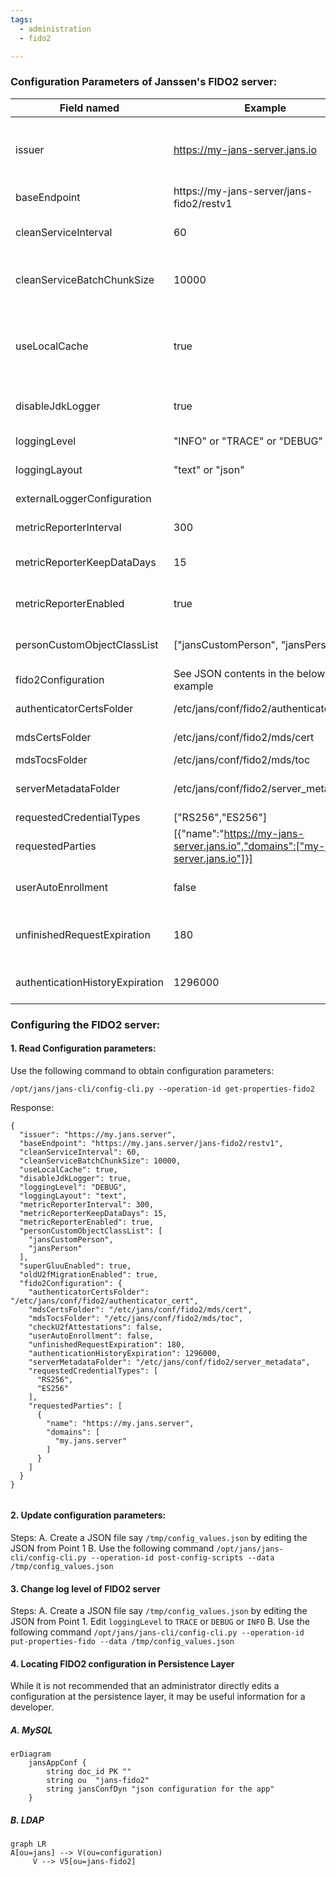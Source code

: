 ```yaml
---
tags:
  - administration
  - fido2

---
```


### Configuration Parameters of Janssen's FIDO2 server:
| Field named | Example | Description|
|--|--|--|
|issuer| https://my-jans-server.jans.io | URL using the https scheme with no query or fragment component. The OP asserts this as its Issuer Identifier|
  |baseEndpoint| https://my-jans-server/jans-fido2/restv1 | Base URL of the FIDO2 server Endpoints |
  | cleanServiceInterval | 60| Time interval for the Clean Service in seconds. |
  |cleanServiceBatchChunkSize | 10000| Each clean up iteration fetches chunk of expired data per base dn and removes it from storage. |
  | useLocalCache | true| Boolean value specifying whether to enable local in-memory cache for attributes, scopes, clients and organization configuration|
  | disableJdkLogger |true| Boolean value specifying whether to enable JDK Loggers |
  |loggingLevel | "INFO" or "TRACE" or "DEBUG" | Logging level for FIDO2 server|
  |loggingLayout |"text" or "json"|Contents of logs as plain text or json format|
  |externalLoggerConfiguration||Path to external log4j2 logging configuration|
  |metricReporterInterval|300|The interval for metric reporter in seconds.|
  |metricReporterKeepDataDays|15|The number of days to retain metric reported data in the system|
  |metricReporterEnabled| true |Boolean value specifying whether to enable Metric Reporter|
  | personCustomObjectClassList | ["jansCustomPerson", "jansPerson"  ] |LDAP custom object class list for dynamic person enrollment.|
  |fido2Configuration|See JSON contents in the below example | FIDO2 Configuration |
| authenticatorCertsFolder | /etc/jans/conf/fido2/authenticator_cert |Authenticators certificates fodler. |
| mdsCertsFolder | /etc/jans/conf/fido2/mds/cert |MDS TOC root certificates folder. |
| mdsTocsFolder | /etc/jans/conf/fido2/mds/toc |MDS TOC files folder. |
| serverMetadataFolder | /etc/jans/conf/fido2/server_metadata | Authenticators metadata in json format. Example: virtual devices.|
|requestedCredentialTypes|["RS256","ES256"]| |
|  requestedParties| [{"name":"https://my-jans-server.jans.io","domains":["my-jans-server.jans.io"]}]| Requested party name.|
  |userAutoEnrollment |false|Allow to enroll users on enrollment/authentication requests.|
  |unfinishedRequestExpiration| 180|Expiration time in seconds for pending enrollment/authentication requests|
  |authenticationHistoryExpiration|1296000|Expiration time in seconds for approved authentication requests.|

### Configuring the FIDO2 server:
#### 1. Read Configuration parameters:

Use the following command to obtain configuration parameters:

`/opt/jans/jans-cli/config-cli.py --operation-id get-properties-fido2`

Response:
```
{
  "issuer": "https://my.jans.server",
  "baseEndpoint": "https://my.jans.server/jans-fido2/restv1",
  "cleanServiceInterval": 60,
  "cleanServiceBatchChunkSize": 10000,
  "useLocalCache": true,
  "disableJdkLogger": true,
  "loggingLevel": "DEBUG",
  "loggingLayout": "text",
  "metricReporterInterval": 300,
  "metricReporterKeepDataDays": 15,
  "metricReporterEnabled": true,
  "personCustomObjectClassList": [
    "jansCustomPerson",
    "jansPerson"
  ],
  "superGluuEnabled": true,
  "oldU2fMigrationEnabled": true,
  "fido2Configuration": {
    "authenticatorCertsFolder": "/etc/jans/conf/fido2/authenticator_cert",
    "mdsCertsFolder": "/etc/jans/conf/fido2/mds/cert",
    "mdsTocsFolder": "/etc/jans/conf/fido2/mds/toc",
    "checkU2fAttestations": false,
    "userAutoEnrollment": false,
    "unfinishedRequestExpiration": 180,
    "authenticationHistoryExpiration": 1296000,
    "serverMetadataFolder": "/etc/jans/conf/fido2/server_metadata",
    "requestedCredentialTypes": [
      "RS256",
      "ES256"
    ],
    "requestedParties": [
      {
        "name": "https://my.jans.server",
        "domains": [
          "my.jans.server"
        ]
      }
    ]
  }
}


```


#### 2. Update configuration parameters:
  Steps:
  A. Create a JSON file say `/tmp/config_values.json` by editing the JSON from Point 1
  B. Use the following command
  `/opt/jans/jans-cli/config-cli.py --operation-id post-config-scripts --data /tmp/config_values.json`

#### 3. Change log level of FIDO2 server
  Steps:
  A. Create a JSON file say `/tmp/config_values.json` by editing the JSON from Point 1. Edit `loggingLevel` to `TRACE` or `DEBUG` or `INFO`
  B. Use the following command
    `/opt/jans/jans-cli/config-cli.py --operation-id put-properties-fido --data /tmp/config_values.json`

#### 4. Locating FIDO2 configuration in Persistence Layer

While it is not recommended that an administrator directly edits a configuration at the persistence layer, it may be useful information for a developer.

##### A. MySQL
```mermaid
erDiagram
    jansAppConf {
        string doc_id PK ""
        string ou  "jans-fido2"
        string jansConfDyn "json configuration for the app"
    }
```

##### B. LDAP

```mermaid
graph LR
A[ou=jans] --> V(ou=configuration)
     V --> V5[ou=jans-fido2]
```
